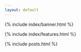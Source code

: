 ```yaml
---
layout: default
---
```


{% include index/banner.html %}

{% include index/features.html %}

{% include posts.html %}